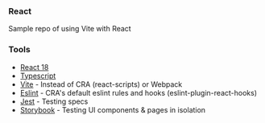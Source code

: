 ### React

Sample repo of using Vite with React

### Tools

- [React 18](https://reactjs.org/)
- [Typescript](https://www.typescriptlang.org/)
- [Vite](https://vitejs.dev/) - Instead of CRA (react-scripts) or Webpack
- [Eslint](https://eslint.org/) - CRA's default eslint rules and hooks (eslint-plugin-react-hooks)
- [Jest](https://jestjs.io/) - Testing specs
- [Storybook](https://storybook.js.org/) - Testing UI components & pages in isolation
